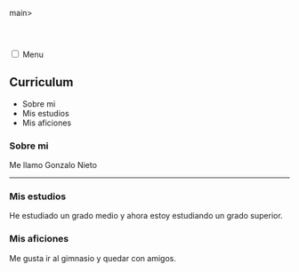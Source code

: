 main>

<div class="content-all">

<header></header>

<input type="checkbox" id="check"> <label for="check" class="icon-menu">Menu</label>

## Curriculum

* Sobre mi
* Mis estudios
* Mis aficiones

### Sobre mi

Me llamo Gonzalo Nieto 

***

### Mis estudios

He estudiado un grado medio y ahora estoy estudiando un grado superior.

### Mis aficiones

Me gusta ir al gimnasio y quedar con amigos.